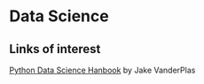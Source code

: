 # Data Science

## Links of interest

[Python Data Science Hanbook](https://jakevdp.github.io/PythonDataScienceHandbook/index.html) by Jake VanderPlas

